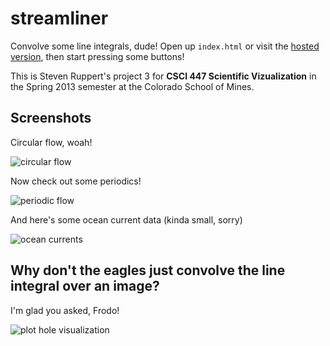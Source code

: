 # streamliner

Convolve some line integrals, dude! Open up `index.html` or visit the [hosted
version][0], then start pressing some buttons!

[0]: http://blendmaster.github.com/streamliner

This is Steven Ruppert's project 3 for **CSCI 447 Scientific Vizualization** in
the Spring 2013 semester at the Colorado School of Mines.

## Screenshots

Circular flow, woah!

![circular flow](http://i.imgur.com/GOOzXjh.png)

Now check out some periodics!

![periodic flow](http://i.imgur.com/nuuyfMz.png)

And here's some ocean current data (kinda small, sorry)

![ocean currents](http://i.imgur.com/xhNeadH.png)

## Why don't the eagles just convolve the line integral over an image?

I'm glad you asked, Frodo!

![plot hole visualization](http://i.imgur.com/FmPBmR0.png)


